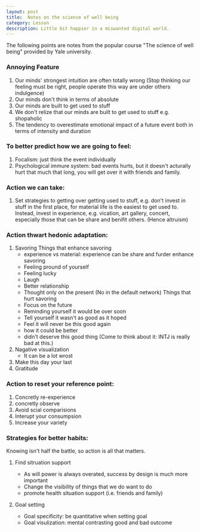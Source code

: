```yaml
---
layout: post
title:  Notes on the science of well being
category: Lesson 
description: Little bit happier in a miswanted digital world.
---
```


The following points are notes from the popular course "The science of well being" provided by Yale university.
### Annoying Feature

1. Our minds' strongest intuition are often totally wrong (Stop thinking our feeling must be right, people operate this way are under others indulgence)
2. Our minds don't think in terms of absolute
3. Our minds are built to get used to stuff
4. We don't relize that our minds are built to get used to stuff e.g. shopaholic
5. The tendency to overestimate emotional impact of a future event both in terms of intensity and duration
   
### To better predict how we are going to feel:

1. Focalism: just think the event individually
2. Psychological immure system: bad events hurts, but it doesn't acturally hurt that much that long, you will get over it with friends and family.

### Action we can take:

1. Set strategies to getting over getting used to stuff, e.g. don't invest in stuff in the first place, for material life is the easiest to get used to. Instead, invest in experience, e.g. vication, art gallery, concert, especially those that can be share and benifit others. (Hence altruism)

### Action thwart hedonic adaptation:

1. Savoring
	Things that enhance savoring
	- experience vs material: experience can be share and furder enhance savoring
	- Feeling pround of yourself
	- Feeling lucky
	- Laugh
	- Better relationship
	- Thought only on the present (No in the default network)
	Things that hurt savoring
	- Focus on the future
	- Reminding yourself it would be over soon
	- Tell yourself it  wasn't as good as it hoped
	- Feel it will never be this good again
	- how it could be better
	- didn't deserve this good thing
	(Come to think about it: INTJ is really bad at this.)
2. Nagative visualization
	- It can be a lot wrost
3. Make this day your last
4. Gratitude

### Action to reset your reference point:

1. Concretly re-experience
2. concretly observe
3. Avoid scial comparisions
4. Interupt your consumpsion
5. Increase your variety

### Strategies for better habits:

Knowing isn't half the battle, so action is all that matters.

1. Find sitruation support
   - As will power is always overated, success by design is much more important
   - Change the visibility of things that we do want to do
   - promote health situation support (i.e. friends and family)

2. Goal setting
	- Goal specificity: be quantitative when setting goal
	- Goal visulization: mental contrasting good and bad outcome
